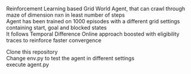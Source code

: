 Reinforcement Learning based Grid World Agent, that can crawl through maze of dimension nxn in least number of steps<br>
Agent has been trained on 1000 episodes with a different grid settings containing start, goal and blocked states<br>
It follows Temporal Difference Online approach boosted with eligibility traces to reinforce faster convergence <br>

Clone this repository <br>
Change env.py to test the agent in different settings <br>
execute agent.py <br>
